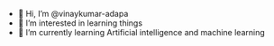 - 👋 Hi, I’m @vinaykumar-adapa
- 👀 I’m interested in learning things
- 🌱 I’m currently learning Artificial intelligence and machine learning
 

<!---
vinaykumar-adapa/vinaykumar-adapa is a ✨ special ✨ repository because its `README.md` (this file) appears on your GitHub profile.
You can click the Preview link to take a look at your changes.
--->
